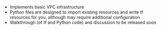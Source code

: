 - Implements basic VPC infrastructure
- Python files are designed to import existing resources and write tf resources for you, although may require additional configuration
- Walkthrough (of tf and Python code) and discussion to be released soon